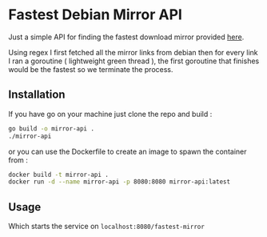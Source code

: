 # Fastest Debian Mirror API

Just a simple API for finding the fastest download mirror provided [here](https://www.debian.org/mirror/list).

Using regex I first fetched all the mirror links from debian then for every link I ran a goroutine ( lightweight green thread ), the first goroutine that finishes would be the fastest so we terminate the process.

## Installation

If you have go on your machine just clone the repo and build :

```bash
go build -o mirror-api .
./mirror-api
```

or you can use the Dockerfile to create an image to spawn the container from :

```bash
docker build -t mirror-api .
docker run -d --name mirror-api -p 8080:8080 mirror-api:latest
```

## Usage

Which starts the service on `localhost:8080/fastest-mirror`
